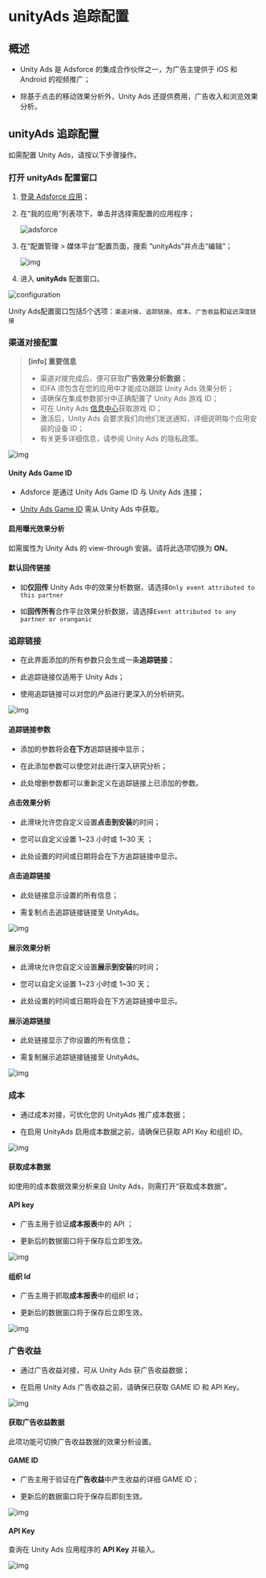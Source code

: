 # unityAds 追踪配置

## 概述

* Unity Ads 是 Adsforce 的集成合作伙伴之一，为广告主提供于 iOS 和 Android 的视频推广；

* 除基于点击的移动效果分析外，Unity Ads 还提供费用，广告收入和浏览效果分析。

## unityAds 追踪配置

  如需配置  Unity Ads，请按以下步骤操作。

### 打开 **unityAds** 配置窗口

  1. [登录 Adsforce 应用](<https://demo-portal.adsforce.io/login>)；

  2. 在“我的应用”列表项下，单击并选择需配置的应用程序；

     ![adsforce](adsforce.png)

  3. 在“配置管理 > 媒体平台”配置页面，搜索 “unityAds”并点击“编辑”；

     ![img](Unity1.png)

  5. 进入 **unityAds** 配置窗口。


![configuration](configuration.png)

Unity Ads配置窗口包括5个选项：`渠道对接`、`追踪链接`、`成本`、`广告收益`和`延迟深度链接`      

### 渠道对接配置

> **[info] 重要信息**
> 
> * 渠道对接完成后，便可获取**广告效果分析数据**；
> * IDFA 须包含在您的应用中才能成功跟踪 Unity Ads 效果分析；
> * 请确保在集成参数部分中正确配置了 Unity Ads 游戏 ID；
> * 可在 Unity Ads [信息中心](https://unityads.unity3d.com/admin/#/games)获取游戏 ID；
> * 激活后，Unity Ads 会要求我们向他们发送通知，详细说明每个应用安装的设备 ID；
> * 有关更多详细信息，请参阅 Unity Ads 的隐私政策。

![img](Unity2.png) 

#### Unity Ads Game ID

* Adsforce 是通过 Unity Ads Game ID 与 Unity Ads 连接；

* [Unity Ads Game ID](unity-ads-game-id/README.md) 需从 Unity Ads 中获取。

#### 启用曝光效果分析

如需属性为 Unity Ads 的 view-through 安装。请将此选项切换为 **ON**。

#### 默认回传链接

* 如**仅回传** Unity Ads 中的效果分析数据，请选择`Only event attributed to this partner`

* 如**回传所有**合作平台效果分析数据，请选择`Event attributed to any partner or oranganic`

### 追踪链接

* 在此界面添加的所有参数只会生成一条**追踪链接**；

* 此追踪链接仅适用于 Unity Ads；

* 使用追踪链接可以对您的产品进行更深入的分析研究。

![img](Unity3.png) 

#### 追踪链接参数

* 添加的参数将会**在下方**追踪链接中显示；

* 在此添加参数可以使您对此进行深入研究分析；

* 此处增删参数都可以重新定义在追踪链接上已添加的参数。

#### 点击效果分析

* 此滑块允许您自定义设置**点击到安装**的时间；

* 您可以自定义设置 1~23 小时或 1~30 天 ；

* 此处设置的时间或日期将会在下方追踪链接中显示。

#### 点击追踪链接

* 此处链接显示设置的所有信息；

* 需复制点击追踪链接链接至 UnityAds。

![img](UnityAds_ClickLink.png)

#### 展示效果分析

* 此滑块允许您自定义设置**展示到安装**的时间；

* 您可以自定义设置 1~23 小时或 1~30 天；

* 此处设置的时间或日期将会在下方追踪链接中显示。

#### 展示追踪链接

* 此处链接显示了你设置的所有信息；

* 需复制展示追踪链接链接至 UnityAds。

![img](UnityAds_ShowLink.png) 

### 成本

* 通过成本对接，可优化您的 UnityAds 推广成本数据；

* 在启用 UnityAds 启用成本数据之前，请确保已获取 API Key 和组织 ID。 

![img](Unity4.png) 

#### 获取成本数据

如使用的成本数据效果分析来自 Unity Ads，则需打开“获取成本数据”。

#### API key

* 广告主用于验证**成本报表**中的 API ；

* 更新后的数据窗口将于保存后立即生效。

![img](UnityAds_ApiKey.png) 

#### 组织 Id

* 广告主用于抓取**成本报表**中的组织 Id；

* 更新后的数据窗口将于保存后立即生效。

![img](UnityAds_OrganID.png) 

### 广告收益

* 通过广告收益对接，可从 Unity Ads 获广告收益数据；

* 在启用 Unity Ads 广告收益之前，请确保已获取 GAME ID 和 API Key。

![img](Unity5.png) 

#### 获取广告收益数据

此项功能可切换广告收益数据的效果分析设置。

#### GAME ID

* 广告主用于验证在**广告收益**中产生收益的详细 GAME ID；

* 更新后的数据窗口将于保存后即刻生效。

![img](UnityAds_GameId.png)

#### API Key

查询在 Unity Ads 应用程序的 **API Key** 并输入。

![img](UnityAds_ApiKey.png)
